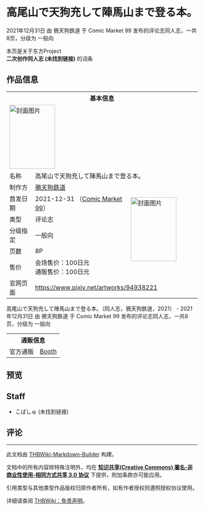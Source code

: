 # 高尾山で天狗充して陣馬山まで登る本。

<!-- source html: G:\repos\THBWiki-Markdown-Builder\THBWikiMarkdown\Temp\main\f\f8\ns0%3A%E9%AB%98%E5%B0%BE%E5%B1%B1%E3%81%A7%E5%A4%A9%E7%8B%97%E5%85%85%E3%81%97%E3%81%A6%E9%99%A3%E9%A6%AC%E5%B1%B1%E3%81%BE%E3%81%A7%E7%99%BB%E3%82%8B%E6%9C%AC%E3%80%82.html -->

2021年12月31日 由 鴉天狗鉄道 于 Comic Market 99 发布的评论志同人志，一共8页，分级为 一般向

本页是关于东方Project  
 **二次创作同人志 (未找到链接)** 的词条

## 作品信息

<table><tbody><tr><th colspan="3">基本信息</th></tr><tr><td class="cover-artwork-mobile" colspan="2"><a href="./文件-高尾山で天狗充して陣馬山まで登る本。封面.jpg.md" class="image" title="封面图片"><img alt="封面图片" src="https://upload.thwiki.cc/thumb/9/92/%E9%AB%98%E5%B0%BE%E5%B1%B1%E3%81%A7%E5%A4%A9%E7%8B%97%E5%85%85%E3%81%97%E3%81%A6%E9%99%A3%E9%A6%AC%E5%B1%B1%E3%81%BE%E3%81%A7%E7%99%BB%E3%82%8B%E6%9C%AC%E3%80%82%E5%B0%81%E9%9D%A2.jpg/120px-%E9%AB%98%E5%B0%BE%E5%B1%B1%E3%81%A7%E5%A4%A9%E7%8B%97%E5%85%85%E3%81%97%E3%81%A6%E9%99%A3%E9%A6%AC%E5%B1%B1%E3%81%BE%E3%81%A7%E7%99%BB%E3%82%8B%E6%9C%AC%E3%80%82%E5%B0%81%E9%9D%A2.jpg" decoding="async" loading="lazy" width="120" height="168" srcset="https://upload.thwiki.cc/thumb/9/92/%E9%AB%98%E5%B0%BE%E5%B1%B1%E3%81%A7%E5%A4%A9%E7%8B%97%E5%85%85%E3%81%97%E3%81%A6%E9%99%A3%E9%A6%AC%E5%B1%B1%E3%81%BE%E3%81%A7%E7%99%BB%E3%82%8B%E6%9C%AC%E3%80%82%E5%B0%81%E9%9D%A2.jpg/180px-%E9%AB%98%E5%B0%BE%E5%B1%B1%E3%81%A7%E5%A4%A9%E7%8B%97%E5%85%85%E3%81%97%E3%81%A6%E9%99%A3%E9%A6%AC%E5%B1%B1%E3%81%BE%E3%81%A7%E7%99%BB%E3%82%8B%E6%9C%AC%E3%80%82%E5%B0%81%E9%9D%A2.jpg 1.5x, https://upload.thwiki.cc/thumb/9/92/%E9%AB%98%E5%B0%BE%E5%B1%B1%E3%81%A7%E5%A4%A9%E7%8B%97%E5%85%85%E3%81%97%E3%81%A6%E9%99%A3%E9%A6%AC%E5%B1%B1%E3%81%BE%E3%81%A7%E7%99%BB%E3%82%8B%E6%9C%AC%E3%80%82%E5%B0%81%E9%9D%A2.jpg/239px-%E9%AB%98%E5%B0%BE%E5%B1%B1%E3%81%A7%E5%A4%A9%E7%8B%97%E5%85%85%E3%81%97%E3%81%A6%E9%99%A3%E9%A6%AC%E5%B1%B1%E3%81%BE%E3%81%A7%E7%99%BB%E3%82%8B%E6%9C%AC%E3%80%82%E5%B0%81%E9%9D%A2.jpg 2x" data-file-width="1300" data-file-height="1823"></a></td>
</tr><tr><td class="label">名称</td><td colspan="2"> 高尾山で天狗充して陣馬山まで登る本。 </td></tr><tr><td class="label">制作方</td><td><a href="./鴉天狗鉄道.md" title="鴉天狗鉄道">鴉天狗鉄道</a></td><td class="cover-artwork" rowspan="6" style="min-width:168px;"><a href="./文件-高尾山で天狗充して陣馬山まで登る本。封面.jpg.md" class="image" title="封面图片"><img alt="封面图片" src="https://upload.thwiki.cc/thumb/9/92/%E9%AB%98%E5%B0%BE%E5%B1%B1%E3%81%A7%E5%A4%A9%E7%8B%97%E5%85%85%E3%81%97%E3%81%A6%E9%99%A3%E9%A6%AC%E5%B1%B1%E3%81%BE%E3%81%A7%E7%99%BB%E3%82%8B%E6%9C%AC%E3%80%82%E5%B0%81%E9%9D%A2.jpg/120px-%E9%AB%98%E5%B0%BE%E5%B1%B1%E3%81%A7%E5%A4%A9%E7%8B%97%E5%85%85%E3%81%97%E3%81%A6%E9%99%A3%E9%A6%AC%E5%B1%B1%E3%81%BE%E3%81%A7%E7%99%BB%E3%82%8B%E6%9C%AC%E3%80%82%E5%B0%81%E9%9D%A2.jpg" decoding="async" loading="lazy" width="120" height="168" srcset="https://upload.thwiki.cc/thumb/9/92/%E9%AB%98%E5%B0%BE%E5%B1%B1%E3%81%A7%E5%A4%A9%E7%8B%97%E5%85%85%E3%81%97%E3%81%A6%E9%99%A3%E9%A6%AC%E5%B1%B1%E3%81%BE%E3%81%A7%E7%99%BB%E3%82%8B%E6%9C%AC%E3%80%82%E5%B0%81%E9%9D%A2.jpg/180px-%E9%AB%98%E5%B0%BE%E5%B1%B1%E3%81%A7%E5%A4%A9%E7%8B%97%E5%85%85%E3%81%97%E3%81%A6%E9%99%A3%E9%A6%AC%E5%B1%B1%E3%81%BE%E3%81%A7%E7%99%BB%E3%82%8B%E6%9C%AC%E3%80%82%E5%B0%81%E9%9D%A2.jpg 1.5x, https://upload.thwiki.cc/thumb/9/92/%E9%AB%98%E5%B0%BE%E5%B1%B1%E3%81%A7%E5%A4%A9%E7%8B%97%E5%85%85%E3%81%97%E3%81%A6%E9%99%A3%E9%A6%AC%E5%B1%B1%E3%81%BE%E3%81%A7%E7%99%BB%E3%82%8B%E6%9C%AC%E3%80%82%E5%B0%81%E9%9D%A2.jpg/239px-%E9%AB%98%E5%B0%BE%E5%B1%B1%E3%81%A7%E5%A4%A9%E7%8B%97%E5%85%85%E3%81%97%E3%81%A6%E9%99%A3%E9%A6%AC%E5%B1%B1%E3%81%BE%E3%81%A7%E7%99%BB%E3%82%8B%E6%9C%AC%E3%80%82%E5%B0%81%E9%9D%A2.jpg 2x" data-file-width="1300" data-file-height="1823"></a></td>
</tr><tr><td class="label">首发日期</td><td>2021-12-31&#160;（<a href="/展会作品列表?e=Comic+Market%2399">Comic Market 99</a>）</td></tr><tr><td class="label">类型</td><td>评论志</td></tr><tr><td class="label">分级指定</td><td>一般向</td></tr><tr><td class="label">页数</td><td>8P</td></tr><tr><td class="label">售价</td><td>会场售价：100日元<br>通贩售价：100日元</td></tr>
<tr><td class="label">官网页面</td><td colspan="2"><a rel="nofollow" class="external free" href="https://www.pixiv.net/artworks/94938221">https://www.pixiv.net/artworks/94938221</a></td></tr></tbody></table>

高尾山で天狗充して陣馬山まで登る本。（同人志，鴉天狗鉄道，2021） - 2021年12月31日 由 鴉天狗鉄道 于 Comic Market 99 发布的评论志同人志，一共8页，分级为 一般向

<table><tbody><tr><th colspan="3">通贩信息</th></tr><tr><td class="label">官方通贩</td><td colspan="2"><a rel="nofollow" class="external text" href="https://karasu-tengu-t.booth.pm/items/3603611">Booth</a></td></tr></tbody></table>



## 预览

## Staff
- こばしゅ (未找到链接)


## 评论




---

此文档由 [THBWiki-Markdown-Builder](https://github.com/Delsin-Yu/THBWiki-Markdown-Builder) 构建。

文档中的所有内容除特殊注明外，均在 [**知识共享(Creative Commons) 署名-非商业性使用-相同方式共享 3.0 协议**](https://creativecommons.org/licenses/by-sa/3.0/deed.zh-hans) 下提供，附加条款亦可能应用。

引用类型与其他类型作品版权归原作者所有，如有作者授权则遵照授权协议使用。

详细请查阅 [THBWiki：免责声明](https://thbwiki.cc/THBWiki:%E5%85%8D%E8%B4%A3%E5%A3%B0%E6%98%8E)。

